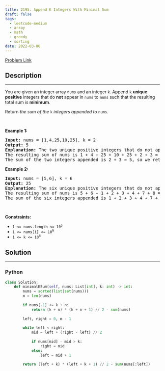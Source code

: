 ```yaml
---
title: 2195. Append K Integers With Minimal Sum
draft: false
tags: 
  - leetcode-medium
  - array
  - math
  - greedy
  - sorting
date: 2022-03-06
---
```


[Problem Link](https://leetcode.com/problems/append-k-integers-with-minimal-sum/)

## Description

---
<p>You are given an integer array <code>nums</code> and an integer <code>k</code>. Append <code>k</code> <strong>unique positive</strong> integers that do <strong>not</strong> appear in <code>nums</code> to <code>nums</code> such that the resulting total sum is <strong>minimum</strong>.</p>

<p>Return<em> the sum of the</em> <code>k</code> <em>integers appended to</em> <code>nums</code>.</p>

<p>&nbsp;</p>
<p><strong class="example">Example 1:</strong></p>

<pre>
<strong>Input:</strong> nums = [1,4,25,10,25], k = 2
<strong>Output:</strong> 5
<strong>Explanation:</strong> The two unique positive integers that do not appear in nums which we append are 2 and 3.
The resulting sum of nums is 1 + 4 + 25 + 10 + 25 + 2 + 3 = 70, which is the minimum.
The sum of the two integers appended is 2 + 3 = 5, so we return 5.</pre>

<p><strong class="example">Example 2:</strong></p>

<pre>
<strong>Input:</strong> nums = [5,6], k = 6
<strong>Output:</strong> 25
<strong>Explanation:</strong> The six unique positive integers that do not appear in nums which we append are 1, 2, 3, 4, 7, and 8.
The resulting sum of nums is 5 + 6 + 1 + 2 + 3 + 4 + 7 + 8 = 36, which is the minimum. 
The sum of the six integers appended is 1 + 2 + 3 + 4 + 7 + 8 = 25, so we return 25.
</pre>

<p>&nbsp;</p>
<p><strong>Constraints:</strong></p>

<ul>
	<li><code>1 &lt;= nums.length &lt;= 10<sup>5</sup></code></li>
	<li><code>1 &lt;= nums[i] &lt;= 10<sup>9</sup></code></li>
	<li><code>1 &lt;= k &lt;= 10<sup>8</sup></code></li>
</ul>


## Solution

---
### Python
``` py title='append-k-integers-with-minimal-sum'
class Solution:
    def minimalKSum(self, nums: List[int], k: int) -> int:
        nums = sorted(list(set(nums)))
        n = len(nums)
        
        if nums[-1] <= k + n:
            return (k + n) * (k + n + 1) // 2 - sum(nums)
        
        left, right = 0, n - 1
        
        while left < right:
            mid = left + (right - left) // 2
            
            if nums[mid] - mid > k:
                right = mid
            else:
                left = mid + 1
        
        return (left + k) * (left + k + 1) // 2 - sum(nums[:left])
```

